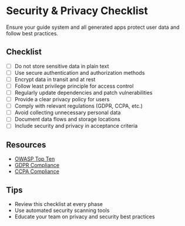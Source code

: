 # Security & Privacy Checklist

Ensure your guide system and all generated apps protect user data and follow best practices.

## Checklist
- [ ] Do not store sensitive data in plain text
- [ ] Use secure authentication and authorization methods
- [ ] Encrypt data in transit and at rest
- [ ] Follow least privilege principle for access control
- [ ] Regularly update dependencies and patch vulnerabilities
- [ ] Provide a clear privacy policy for users
- [ ] Comply with relevant regulations (GDPR, CCPA, etc.)
- [ ] Avoid collecting unnecessary personal data
- [ ] Document data flows and storage locations
- [ ] Include security and privacy in acceptance criteria

## Resources
- [OWASP Top Ten](https://owasp.org/www-project-top-ten/)
- [GDPR Compliance](https://gdpr.eu/)
- [CCPA Compliance](https://oag.ca.gov/privacy/ccpa)

## Tips
- Review this checklist at every phase
- Use automated security scanning tools
- Educate your team on privacy and security best practices
